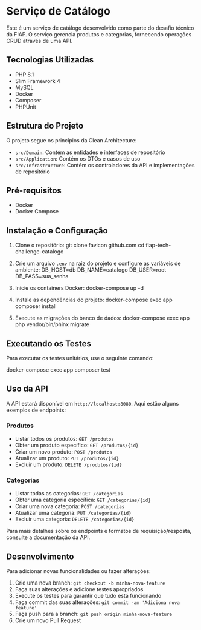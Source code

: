# Serviço de Catálogo

Este é um serviço de catálogo desenvolvido como parte do desafio técnico da FIAP. O serviço gerencia produtos e categorias, fornecendo operações CRUD através de uma API.

## Tecnologias Utilizadas

- PHP 8.1
- Slim Framework 4
- MySQL
- Docker
- Composer
- PHPUnit

## Estrutura do Projeto

O projeto segue os princípios da Clean Architecture:

- `src/Domain`: Contém as entidades e interfaces de repositório
- `src/Application`: Contém os DTOs e casos de uso
- `src/Infrastructure`: Contém os controladores da API e implementações de repositório

## Pré-requisitos

- Docker
- Docker Compose

## Instalação e Configuração

1. Clone o repositório:
git clone 
favicon
github.com
 cd fiap-tech-challenge-catalogo


2. Crie um arquivo `.env` na raiz do projeto e configure as variáveis de ambiente:
DB_HOST=db DB_NAME=catalogo DB_USER=root DB_PASS=sua_senha


3. Inicie os containers Docker:
docker-compose up -d


4. Instale as dependências do projeto:
docker-compose exec app composer install


5. Execute as migrações do banco de dados:
docker-compose exec app php vendor/bin/phinx migrate


## Executando os Testes

Para executar os testes unitários, use o seguinte comando:

docker-compose exec app composer test


## Uso da API

A API estará disponível em `http://localhost:8080`. Aqui estão alguns exemplos de endpoints:

### Produtos

- Listar todos os produtos: `GET /produtos`
- Obter um produto específico: `GET /produtos/{id}`
- Criar um novo produto: `POST /produtos`
- Atualizar um produto: `PUT /produtos/{id}`
- Excluir um produto: `DELETE /produtos/{id}`

### Categorias

- Listar todas as categorias: `GET /categorias`
- Obter uma categoria específica: `GET /categorias/{id}`
- Criar uma nova categoria: `POST /categorias`
- Atualizar uma categoria: `PUT /categorias/{id}`
- Excluir uma categoria: `DELETE /categorias/{id}`

Para mais detalhes sobre os endpoints e formatos de requisição/resposta, consulte a documentação da API.

## Desenvolvimento

Para adicionar novas funcionalidades ou fazer alterações:

1. Crie uma nova branch: `git checkout -b minha-nova-feature`
2. Faça suas alterações e adicione testes apropriados
3. Execute os testes para garantir que tudo está funcionando
4. Faça commit das suas alterações: `git commit -am 'Adiciona nova feature'`
5. Faça push para a branch: `git push origin minha-nova-feature`
6. Crie um novo Pull Request
